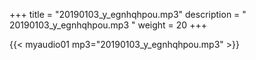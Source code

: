 +++
title = "20190103_y_egnhqhpou.mp3"
description = " 20190103_y_egnhqhpou.mp3 "
weight = 20
+++

{{< myaudio01 mp3="20190103_y_egnhqhpou.mp3" >}}

